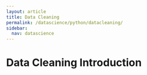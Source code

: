 ```yaml
---
layout: article
title: Data Cleaning
permalink: /datascience/python/datacleaning/
sidebar:
  nav: datascience
---
```

# Data Cleaning Introduction

